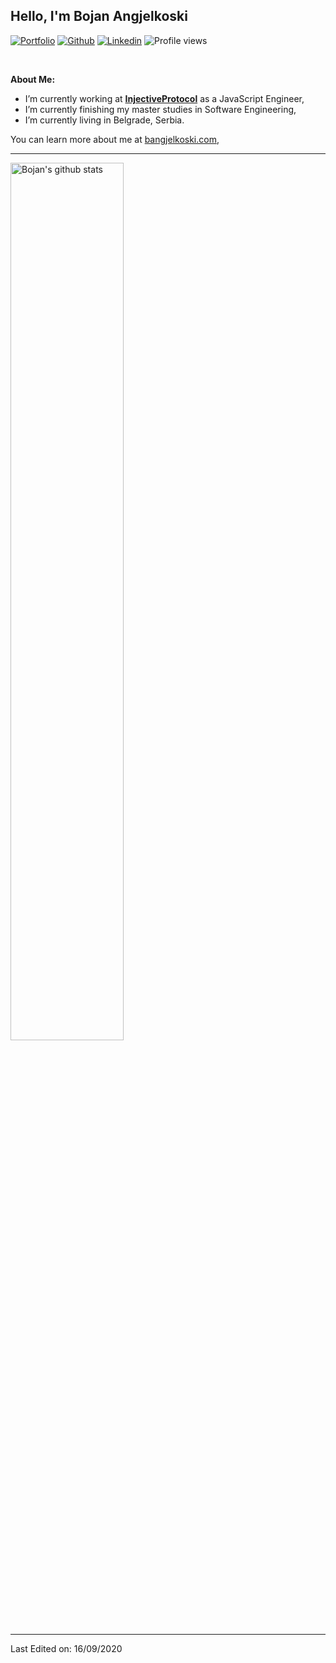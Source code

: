 ## Hello, I'm Bojan Angjelkoski

[![Portfolio](https://img.shields.io/badge/-Portfolio-red?style=flat&logo=appveyor&logoColor=white)](https://bangjelkoski.com)
[![Github](https://img.shields.io/badge/-Github-000?style=flat&logo=Github&logoColor=white)](https://github.com/bangjelkoski)
[![Linkedin](https://img.shields.io/badge/-LinkedIn-blue?style=flat&logo=Linkedin&logoColor=white)](https://www.linkedin.com/in/bangjelkoski/)
![Profile views](https://gpvc.arturio.dev/bangjelkoski)

&nbsp;

**About Me:**

- I’m currently working at **[InjectiveProtocol](https://github.com/InjectiveLabs)** as a JavaScript Engineer,
- I’m currently finishing my master studies in Software Engineering,
- I’m currently living in Belgrade, Serbia.

You can learn more about me at [bangjelkoski.com](https://bangjelkoski.com),

---

<a href="https://github.com/zjayers/github-readme-stats">
   <img width="60%" alt="Bojan's github stats" src="https://github-readme-stats.vercel.app/api?username=bangjelkoski&show_icons=true&hide_border=true" />
</a>

---

Last Edited on: 16/09/2020
